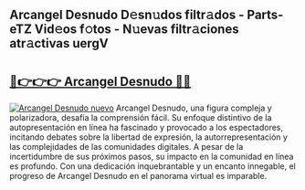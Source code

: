 ## Arcangel Desnudo D𝚎sn𝚞dos filtr𝚊dos - Parts-eTZ Vid𝚎os f𝚘tos - N𝚞evas filtr𝚊ciones atr𝚊ctivas uergV

# <h2><a href="http://mbdmt2k.tromn.icu/?c=Arcangel+Desnudo">🔗👉👉👉 Arcangel Desnudo 🔗🔗</a></h2>

[![Arcangel Desnudo nuevo](https://i.imgur.com/pEAQMta.gif)](http://mbdmt2k.tromn.icu/?c=Arcangel+Desnudo)
Arcangel Desnudo, una figura compleja y polarizadora, desafía la comprensión fácil. Su enfoque distintivo de la autopresentación en línea ha fascinado y provocado a los espectadores, incitando debates sobre la libertad de expresión, la autorrepresentación y las complejidades de las comunidades digitales. A pesar de la incertidumbre de sus próximos pasos, su impacto en la comunidad en línea es profundo. Con una dedicación inquebrantable y un encanto innegable, el progreso de Arcangel Desnudo en el panorama virtual es imparable.
